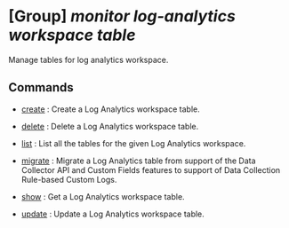 # [Group] _monitor log-analytics workspace table_

Manage tables for log analytics workspace.

## Commands

- [create](/Commands/monitor/log-analytics/workspace/table/_create.md)
: Create a Log Analytics workspace table.

- [delete](/Commands/monitor/log-analytics/workspace/table/_delete.md)
: Delete a Log Analytics workspace table.

- [list](/Commands/monitor/log-analytics/workspace/table/_list.md)
: List all the tables for the given Log Analytics workspace.

- [migrate](/Commands/monitor/log-analytics/workspace/table/_migrate.md)
: Migrate a Log Analytics table from support of the Data Collector API and Custom Fields features to support of Data Collection Rule-based Custom Logs.

- [show](/Commands/monitor/log-analytics/workspace/table/_show.md)
: Get a Log Analytics workspace table.

- [update](/Commands/monitor/log-analytics/workspace/table/_update.md)
: Update a Log Analytics workspace table.
